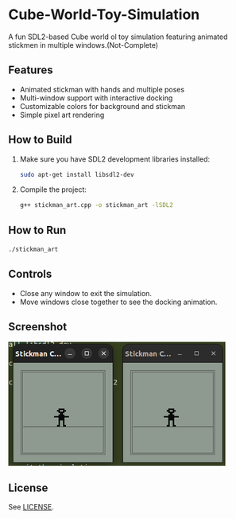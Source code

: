 # Cube-World-Toy-Simulation

A fun SDL2-based Cube world ol toy simulation featuring animated stickmen in multiple windows.(Not-Complete)

## Features
- Animated stickman with hands and multiple poses
- Multi-window support with interactive docking
- Customizable colors for background and stickman
- Simple pixel art rendering

## How to Build
1. Make sure you have SDL2 development libraries installed:
   ```sh
   sudo apt-get install libsdl2-dev
   ```
2. Compile the project:
   ```sh
   g++ stickman_art.cpp -o stickman_art -lSDL2
   ```

## How to Run
```sh
./stickman_art
```

## Controls
- Close any window to exit the simulation.
- Move windows close together to see the docking animation.

## Screenshot
![Screenshot](image.png)

## License
See [LICENSE](LICENSE).